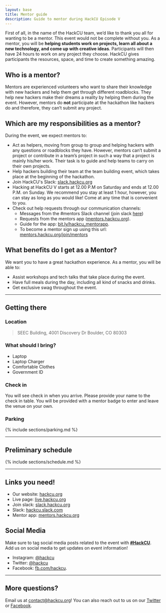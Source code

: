 ```yaml
---
layout: base
title: Mentor guide
description: Guide to mentor during HackCU Episode V
---
```


First of all, in the name of the HackCU team, we’d like to thank you all for wanting to be a mentor. This event would not be complete without you. As a mentor, you will be **helping students work on projects, learn all about a new technology, and come up with creative ideas**. Participants will then have 24 hours to work on any project they choose. HackCU gives participants the resources, space, and time to create something amazing. 


## Who is a mentor?

Mentors are experienced volunteers who want to share their knowledge with new hackers and help them get through different roadblocks. They help new hackers make their dreams a reality by helping them during the event. However, mentors do **not** participate at the hackathon like hackers do and therefore, they can’t submit any project.



## Which are my responsibilities as a mentor?

During the event, we expect mentors to:

- Act as helpers, moving from group to group and helping hackers with any questions or roadblocks they have. However, mentors can’t submit a project or contribute in a team’s project in such a way that a project is mainly his/her work. Their task is to guide and help teams to carry on their own projects.
- Help hackers building their team at the team building event, which takes place at the beginning of the hackathon.
- Join HackCU's Slack: [slack.hackcu.org](https://slack.hackcu.org)
- Hacking at HackCU V starts at 12.00 P.M on Saturday and ends at 12.00 P.M. on Sunday. We recommend you stay at least 1 hour, however, you can stay as long as you would like! Come at any time that is convenient to you. 
- Check out help requests through our communication channels:
	- Messages from the #mentors Slack channel (join slack [here](https://slack.hackcu.org))
	- Requests from the mentors app ([mentors.hackcu.org](https://mentors.hackcu.org/join/mentors)). 
	- Guide for the app: [bit.ly/hackcu_mentorapp](http://bit.ly/hackcu_mentorapp). 
	- To become a mentor sign up using this url: [mentors.hackcu.org/join/mentors](https://mentors.hackcu.org/join/mentors)

## What benefits do I get as a Mentor?

We want you to have a great hackathon experience. As a mentor, you will be able to:
- Assist workshops and tech talks that take place during the event.
- Have full meals during the day, including all kind of snacks and drinks.
- Get exclusive swag throughout the event.

---

## Getting there

### Location

>SEEC Building, 4001 Discovery Dr
>Boulder, CO 80303

### What should I bring?

- Laptop
- Laptop Charger
- Comfortable Clothes
- Government ID

### Check in

You will see check in when you arrive. Please provide your name to the check in table. You will be provided with a mentor badge to enter and leave the venue on your own.

### Parking

{% include sections/parking.md %}

---

## Preliminary schedule


{% include sections/schedule.md %}

---

## Links you need!

- Our website: [hackcu.org](https://hackcu.org)
- Live page: [live.hackcu.org](https://live.hackcu.org)
- Join slack: [slack.hackcu.org](https://slack.hackcu.org)
- Slack: [hackcu.slack.com](https://hackcu.slack.com)
- Mentor app: [mentors.hackcu.org](https://mentors.hackcu.org)

## Social Media

Make sure to tag social media posts related to the event with **[\#HackCU](https://twitter.com/search?q=%23hackcu)**. Add us on social media to get updates on event information!
- Instagram: [@hackcu](https://www.instagram.com/hackcu/?hl=en)
- Twitter: [@hackcu](https://twitter.com/hackcu) 
- Facebook: [fb.com/hackcu](https://www.facebook.com/HackCU/). 

-----

## More questions?

Email us at [contact@hackcu.org](mailto:contact@hackcu.org)! You can also reach out to us on our [Twitter](https://twitter.com/hackcu) or [Facebook](https://www.facebook.com/HackCU/).

